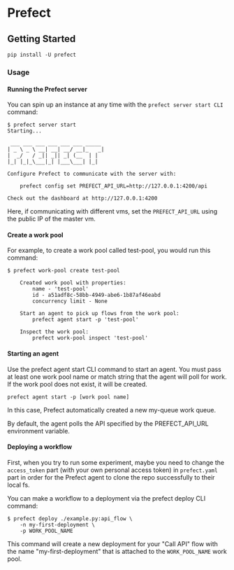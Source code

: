 # Prefect

## Getting Started

```
pip install -U prefect
```



### Usage
#### Running the Prefect server
You can spin up an instance at any time with the `prefect server start CLI` command:
```
$ prefect server start
Starting...

 ___ ___ ___ ___ ___ ___ _____ 
| _ \ _ \ __| __| __/ __|_   _|
|  _/   / _|| _|| _| (__  | |
|_| |_|_\___|_| |___\___| |_|

Configure Prefect to communicate with the server with:

    prefect config set PREFECT_API_URL=http://127.0.0.1:4200/api

Check out the dashboard at http://127.0.0.1:4200
```
Here, if communicating with different vms, set the `PREFECT_API_URL` using the public IP of the master vm.


#### Create a work pool
For example, to create a work pool called test-pool, you would run this command:

```
$ prefect work-pool create test-pool

    Created work pool with properties:
        name - 'test-pool'
        id - a51adf8c-58bb-4949-abe6-1b87af46eabd
        concurrency limit - None

    Start an agent to pick up flows from the work pool:
        prefect agent start -p 'test-pool'

    Inspect the work pool:
        prefect work-pool inspect 'test-pool'
```
#### Starting an agent
Use the prefect agent start CLI command to start an agent. You must pass at least one work pool name or match string that the agent will poll for work. If the work pool does not exist, it will be created.
```
prefect agent start -p [work pool name]
```
In this case, Prefect automatically created a new my-queue work queue.

By default, the agent polls the API specified by the PREFECT_API_URL environment variable. 

#### Deploying a workflow
First, when you try to run some experiment, maybe you need to change the `access_token` part (with your own personal access token) in `prefect.yaml` part in order for the Prefect agent to clone the repo successfully to their local fs.

You can make a workflow to a deployment via the prefect deploy CLI command:

```
$ prefect deploy ./example.py:api_flow \
    -n my-first-deployment \
    -p WORK_POOL_NAME
```
This command will create a new deployment for your "Call API" flow with the name "my-first-deployment" that is attached to the `WORK_POOL_NAME` work pool.
